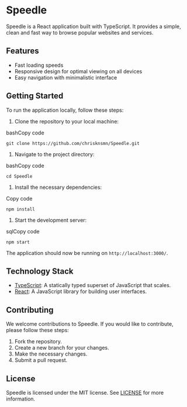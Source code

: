 Speedle
=======

Speedle is a React application built with TypeScript. It provides a simple, clean and fast way to browse popular websites and services.

Features
--------

-   Fast loading speeds
-   Responsive design for optimal viewing on all devices
-   Easy navigation with minimalistic interface

Getting Started
---------------

To run the application locally, follow these steps:

1.  Clone the repository to your local machine:

bashCopy code

`git clone https://github.com/chrisknsmn/Speedle.git`

1.  Navigate to the project directory:

bashCopy code

`cd Speedle`

1.  Install the necessary dependencies:

Copy code

`npm install`

1.  Start the development server:

sqlCopy code

`npm start`

The application should now be running on `http://localhost:3000/`.

Technology Stack
----------------

-   [TypeScript](https://www.typescriptlang.org/): A statically typed superset of JavaScript that scales.
-   [React](https://reactjs.org/): A JavaScript library for building user interfaces.

Contributing
------------

We welcome contributions to Speedle. If you would like to contribute, please follow these steps:

1.  Fork the repository.
2.  Create a new branch for your changes.
3.  Make the necessary changes.
4.  Submit a pull request.

License
-------

Speedle is licensed under the MIT license. See [LICENSE](https://chat.openai.com/LICENSE) for more information.